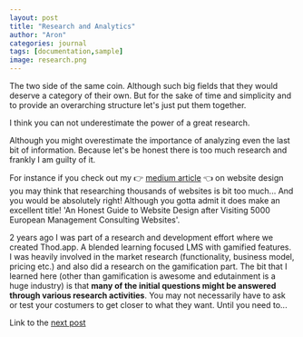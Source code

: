 ```yaml
---
layout: post
title: "Research and Analytics"
author: "Aron"
categories: journal
tags: [documentation,sample]
image: research.png
---
```


The two side of the same coin. Although such big fields that they would deserve a category of their own. But for the sake of time and simplicity and to provide an overarching structure let's just put them together.

I think you can not underestimate the power of a great research.

Although you might overestimate the importance of analyzing even the last bit of information. Because let's be honest there is too much research and frankly I am guilty of it. 

For instance if you check out my 👉 [medium article](https://medium.com/@aron.peter.kovacs/an-honest-guide-to-website-design-after-visiting-5-000-european-management-consulting-websites-4170ef208786) 👈 on website design you may think that researching thousands of websites is bit too much... And you would be absolutely right! Although you gotta admit it does make an excellent title! 'An Honest Guide to Website Design after Visiting 5000 European Management Consulting Websites'.

2 years ago I was part of a research and development effort where we created Thod.app. A blended learning focused LMS with gamified features. I was heavily involved in the market research (functionality, business model, pricing etc.) and also did a research on the gamification part. The bit that I learned here (other than gamification is awesome and edutainment is a huge industry) is that **many of the initial questions might be answered through various research activities**. You may not necessarily have to ask or test your costumers to get closer to what they want. Until you need to...

Link to the [next post](https://aronuxui.github.io/teamwork)
